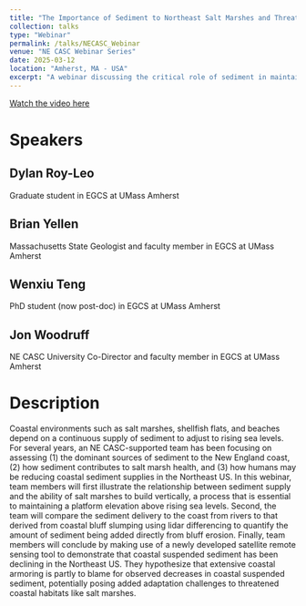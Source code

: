 ```yaml
---
title: "The Importance of Sediment to Northeast Salt Marshes and Threats Posed by Regional Decline in Coastal Sediment Supply"
collection: talks
type: "Webinar"
permalink: /talks/NECASC_Webinar
venue: "NE CASC Webinar Series"
date: 2025-03-12
location: "Amherst, MA - USA"
excerpt: "A webinar discussing the critical role of sediment in maintaining Northeast salt marshes and the challenges posed by declining coastal sediment supply. Featuring speakers from UMass Amherst's EGCS department."
---
```


[Watch the video here](https://www.youtube.com/watch?v=xv00rQ3Xzzc)

Speakers
======
## Dylan Roy-Leo
Graduate student in EGCS at UMass Amherst
## Brian Yellen
Massachusetts State Geologist and faculty member in EGCS at UMass Amherst
## Wenxiu Teng
PhD student (now post-doc) in EGCS at UMass Amherst
## Jon Woodruff
NE CASC University Co-Director and faculty member in EGCS at UMass Amherst

Description
======
Coastal environments such as salt marshes, shellfish flats, and beaches depend on a continuous supply of sediment to adjust to rising sea levels. For several years, an NE CASC-supported team has been focusing on assessing (1) the dominant sources of sediment to the New England coast, (2) how sediment contributes to salt marsh health, and (3) how humans may be reducing coastal sediment supplies in the Northeast US. In this webinar, team members will first illustrate the relationship between sediment supply and the ability of salt marshes to build vertically, a process that is essential to maintaining a platform elevation above rising sea levels. Second, the team will compare the sediment delivery to the coast from rivers to that derived from coastal bluff slumping using lidar differencing to quantify the amount of sediment being added directly from bluff erosion. Finally, team members will conclude by making use of a newly developed satellite remote sensing tool to demonstrate that coastal suspended sediment has been declining in the Northeast US. They hypothesize that extensive coastal armoring is partly to blame for observed decreases in coastal suspended sediment, potentially posing added adaptation challenges to threatened coastal habitats like salt marshes.


